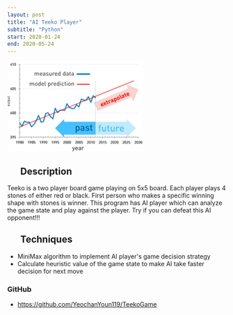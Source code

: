 ```yaml
---
layout: post
title: "AI Teeko Player"
subtitle: "Python"
start: 2020-01-24
end: 2020-05-24
---
```

<div class="container">
    <div class="row">
        <div class="col-sm-6">
            <p><img src="/assets/images/IcePredcition.png" alt="Prediction model"></p>
        </div>
        <div class="col-sm-6">
            <h2 style=" margin-left:30px;">Description</h2>
            <p> Teeko is a two player board game playing on 5x5 board. Each player plays 4 stones of either red or black. First person who makes a specific winning shape with stones is winner. This program has AI player which can analyze the game state and play against the player. Try if you can defeat this AI opponent!!!</p>
            <h2 style=" margin-left:30px;">Techniques</h2>
            <ul>
            <li>MiniMax algorithm to implement AI player's game decision strategy</li>
            <li>Calculate heuristic value of the game state to make AI take faster decision for next move</li>
            </ul>
            <h3>GitHub</h3>
            <ul>
            <li><a href="https://github.com/YeochanYoun119/TeekoGame">https://github.com/YeochanYoun119/TeekoGame</a></li>
            </ul>         
        </div>
    </div>
</div>